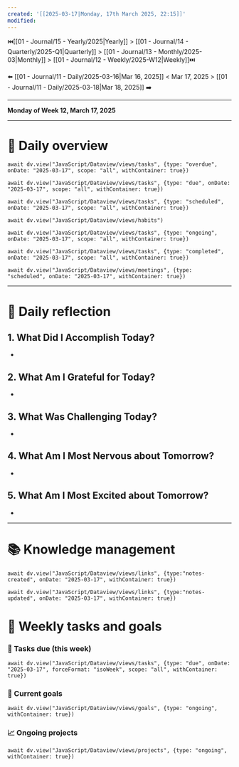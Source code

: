 ```yaml
---
created: '[[2025-03-17|Monday, 17th March 2025, 22:15]]'
modified:
---
```


⏮️[[01 - Journal/15 - Yearly/2025|Yearly]] > [[01 - Journal/14 - Quarterly/2025-Q1|Quarterly]] > [[01 - Journal/13 - Monthly/2025-03|Monthly]] > [[01 - Journal/12 - Weekly/2025-W12|Weekly]]⏭️

⬅️ [[01 - Journal/11 - Daily/2025-03-16|Mar 16, 2025]] < Mar 17, 2025 > [[01 - Journal/11 - Daily/2025-03-18|Mar 18, 2025]] ➡️

---

**Monday of Week 12, March 17, 2025**

---

# 📝 Daily overview

```dataviewjs
await dv.view("JavaScript/Dataview/views/tasks", {type: "overdue", onDate: "2025-03-17", scope: "all", withContainer: true})
```
```dataviewjs
await dv.view("JavaScript/Dataview/views/tasks", {type: "due", onDate: "2025-03-17", scope: "all", withContainer: true})
```
```dataviewjs
await dv.view("JavaScript/Dataview/views/tasks", {type: "scheduled", onDate: "2025-03-17", scope: "all", withContainer: true})
```
```dataviewjs
await dv.view("JavaScript/Dataview/views/habits")
```
```dataviewjs
await dv.view("JavaScript/Dataview/views/tasks", {type: "ongoing", onDate: "2025-03-17", scope: "all", withContainer: true})
```
```dataviewjs
await dv.view("JavaScript/Dataview/views/tasks", {type: "completed", onDate: "2025-03-17", scope: "all", withContainer: true})
```
```dataviewjs
await dv.view("JavaScript/Dataview/views/meetings", {type: "scheduled", onDate: "2025-03-17", withContainer: true})
```

---

# 🧠 Daily reflection

## 1. What Did I Accomplish Today?

-

## 2. What Am I Grateful for Today?

-

## 3. What Was Challenging Today?

-

## 4. What Am I Most Nervous about Tomorrow?

-

## 5. What Am I Most Excited about Tomorrow?

-

---

# 📚 Knowledge management

```dataviewjs
await dv.view("JavaScript/Dataview/views/links", {type:"notes-created", onDate: "2025-03-17", withContainer: true})
```

```dataviewjs
await dv.view("JavaScript/Dataview/views/links", {type:"notes-updated", onDate: "2025-03-17", withContainer: true})
```

# 🎯 Weekly tasks and goals

### 📅 Tasks due (this week)
```dataviewjs
await dv.view("JavaScript/Dataview/views/tasks", {type: "due", onDate: "2025-03-17", forceFormat: "isoWeek", scope: "all", withContainer: true})
```

### 🎯 Current goals
```dataviewjs
await dv.view("JavaScript/Dataview/views/goals", {type: "ongoing", withContainer: true})
```

### 📈 Ongoing projects
```dataviewjs
await dv.view("JavaScript/Dataview/views/projects", {type: "ongoing", withContainer: true})
```
